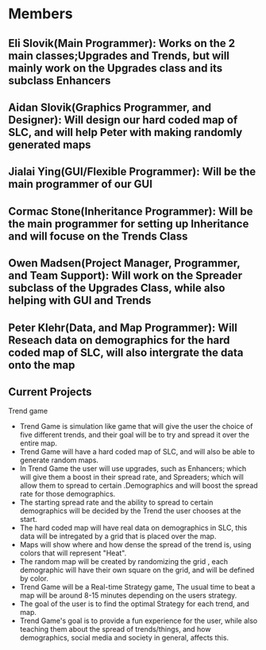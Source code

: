 
# Members

## Eli Slovik(Main Programmer): Works on the 2 main classes;Upgrades and Trends, but will mainly work on the Upgrades class and its subclass Enhancers

## Aidan Slovik(Graphics Programmer, and Designer): Will design our hard coded map of SLC, and will help Peter with making randomly generated maps

## Jialai Ying(GUI/Flexible Programmer): Will be the main programmer of our GUI

## Cormac Stone(Inheritance Programmer): Will be the main programmer for setting up Inheritance and will focuse on the Trends Class

## Owen Madsen(Project Manager, Programmer, and Team Support): Will work on the Spreader subclass of the Upgrades Class, while also helping with GUI and Trends

## Peter Klehr(Data, and Map Programmer): Will Reseach data on demographics for the hard coded map of SLC, will also intergrate the data onto the map

## Current Projects
Trend game

* Trend Game is simulation like game that will give the user the choice of five different trends, and their goal will be to try and spread it over the entire map.
* Trend Game will have a hard coded map of SLC, and will also be able to generate random maps.
* In Trend Game the user will use upgrades, such as Enhancers; which will give them a boost in their spread rate, and Spreaders; which will allow them to spread to certain .Demographics and will boost the spread rate for those demographics.
* The starting spread rate and the ability to spread to certain demographics will be decided by the Trend the user chooses at the start.
* The hard coded map will have real data on demographics in SLC, this data will be intregated by a grid that is placed over the map.
* Maps will show where and how dense the spread of the trend is, using colors that will represent "Heat".
* The random map will be created by randomizing the grid , each demographic will have their own square on the grid, and will be defined by color.
* Trend Game will be a Real-time Strategy game, The usual time to beat a map will be around 8-15 minutes depending on the users strategy.
* The goal of the user is to find the optimal Strategy for each trend, and map.
* Trend Game's goal is to provide a fun experience for the user, while also teaching them about the spread of trends/things, and how demographics, social media and society in general, affects this.
